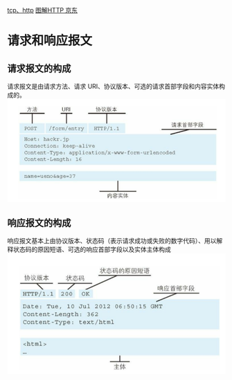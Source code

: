[tcp、http](https://juejin.im/post/5ad4094e6fb9a028d7011069)
[图解HTTP 京东](http://item.jd.com/11449491.html)

# 请求和响应报文
## 请求报文的构成
请求报文是由请求方法、请求 URI、协议版本、可选的请求首部字段和内容实体构成的。
![](/assets/ES32`PN$F@HHPTUP$BE8WIM.png)
## 响应报文的构成
响应报文基本上由协议版本、状态码（表示请求成功或失败的数字代码）、用以解释状态码的原因短语、可选的响应首部字段以及实体主体构成
![](/assets/SY992L7G6G2RV8TSH.png)



